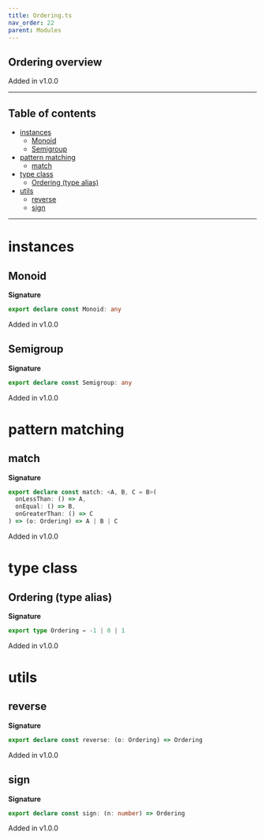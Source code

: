 ```yaml
---
title: Ordering.ts
nav_order: 22
parent: Modules
---
```


## Ordering overview

Added in v1.0.0

---

<h2 class="text-delta">Table of contents</h2>

- [instances](#instances)
  - [Monoid](#monoid)
  - [Semigroup](#semigroup)
- [pattern matching](#pattern-matching)
  - [match](#match)
- [type class](#type-class)
  - [Ordering (type alias)](#ordering-type-alias)
- [utils](#utils)
  - [reverse](#reverse)
  - [sign](#sign)

---

# instances

## Monoid

**Signature**

```ts
export declare const Monoid: any
```

Added in v1.0.0

## Semigroup

**Signature**

```ts
export declare const Semigroup: any
```

Added in v1.0.0

# pattern matching

## match

**Signature**

```ts
export declare const match: <A, B, C = B>(
  onLessThan: () => A,
  onEqual: () => B,
  onGreaterThan: () => C
) => (o: Ordering) => A | B | C
```

Added in v1.0.0

# type class

## Ordering (type alias)

**Signature**

```ts
export type Ordering = -1 | 0 | 1
```

Added in v1.0.0

# utils

## reverse

**Signature**

```ts
export declare const reverse: (o: Ordering) => Ordering
```

Added in v1.0.0

## sign

**Signature**

```ts
export declare const sign: (n: number) => Ordering
```

Added in v1.0.0
